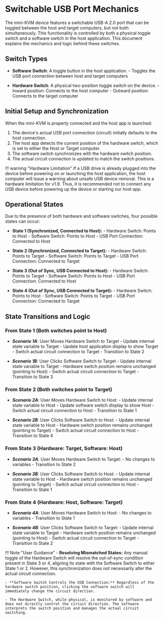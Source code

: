 # Switchable USB Port Mechanics

The mini-KVM device features a switchable USB-A 2.0 port that can be toggled between the host and target computers, but not both simultaneously. This functionality is controlled by both a physical toggle switch and a software switch in the host application. This document explains the mechanics and logic behind these switches.

## Switch Types

- **Software Switch**: A toggle button in the host application.
      - Toggles the USB port connection between host and target computers

- **Hardware Switch**: A physical two-position toggle switch on the device.
      - Inward position: Connects to the host computer
      - Outward position: Connects to the target computer

## Initial Setup and Synchronization

When the mini-KVM is properly connected and the host app is launched:

1. The device's actual USB port connection (circuit) initially defaults to the host connection.
2. The host app detects the current position of the hardware switch, which is set to either the Host or Target computer.
3. The software switch synchronizes with the hardware switch position.
4. The actual circuit connection is updated to match the switch positions.

!!! warning "Hardware Limitation"
    If a USB drive is already plugged into the device before powering on or launching the host application, the host computer will issue a warning about unsafe USB device removal. This is a hardware limitation for v1.9. Thus, it is recommended not to connect any USB device before powering up the device or starting our host app.

## Operational States

Due to the presence of both hardware and software switches, four possible states can occur:

- **State 1 (Synchronized, Connected to Host):**
      - Hardware Switch: Points to Host
      - Software Switch: Points to Host
      - USB Port Connection: Connected to Host

- **State 2 (Synchronized, Connected to Target):**
      - Hardware Switch: Points to Target
      - Software Switch: Points to Target
      - USB Port Connection: Connected to Target

- **State 3 (Out of Sync, USB Connected to Host):**
      - Hardware Switch: Points to Target
      - Software Switch: Points to Host
      - USB Port Connection: Connected to Host

- **State 4 (Out of Sync, USB Connected to Target):**
      - Hardware Switch: Points to Host
      - Software Switch: Points to Target
      - USB Port Connection: Connected to Target

## State Transitions and Logic

### From State 1 (Both switches point to Host)

- ***Scenario 1A***: User Moves Hardware Switch to Target
      - Update internal state variable to Target
      - Update host application display to show Target
      - Switch actual circuit connection to Target 
      - Transition to State 2

- ***Scenario 1B***: User Clicks Software Switch to Target
      - Update internal state variable to Target
      - Hardware switch position remains unchanged (pointing to Host)
      - Switch actual circuit connection to Target 
      - Transition to State 3

### From State 2 (Both switches point to Target)

- ***Scenario 2A***: User Moves Hardware Switch to Host:
      - Update internal state variable to Host
      - Update software switch display to show Host
      - Switch actual circuit connection to Host 
      - Transition to State 1

- ***Scenario 2B***: User Clicks Software Switch to Host:
      - Update internal state variable to Host
      - Hardware switch position remains unchanged (pointing to Target)
      - Switch actual circuit connection to Host 
      - Transition to State 4

### From State 3 (Hardware: Target, Software: Host)

- ***Scenario 3A***: User Moves Hardware Switch to Target:
      - No changes to variables
      - Transition to State 2

- ***Scenario 3B***: User Clicks Software Switch to Host:
      - Update internal state variable to Host
      - Hardware switch position remains unchanged (pointing to Target)
      - Switch actual circuit connection to Host 
      - Transition to State 1

### From State 4 (Hardware: Host, Software: Target)

- ***Scenario 4A***: User Moves Hardware Switch to Host:
      - No changes to variables
      - Transition to State 1

- ***Scenario 4B***: User Clicks Software Switch to Target:
      - Update internal state variable to Target
      - Hardware switch position remains unchanged (pointing to Host)
      - Switch actual circuit connection to Target 
      - Transition to State 2

!!! Note "User Guidance"
    - **Resolving Mismatched States:** Any manual toggle of the Hardware Switch will resolve the out-of-sync condition present in State 3 or 4, aligning its state with the Software Switch to either State 1 or 2. However, this synchronization does not necessarily alter the actual circuit connection.
    
    - **Software Switch Controls the USB Connection:** Regardless of the hardware switch position, clicking the software switch will immediately change the circuit direction.

    - The Hardware Switch, while physical, is monitored by software and does not directly control the circuit direction. The software interprets the switch position and manages the actual circuit switching.